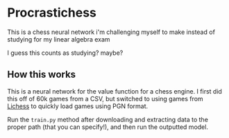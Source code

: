 # Procrastichess

This is a chess neural network i'm challenging myself to make instead of studying for my linear algebra exam

I guess this counts as studying? maybe? 

## How this works

This is a neural network for the value function for a chess engine. I first did this off of 60k games from a CSV, but switched to using games from [Lichess](https://database.lichess.org/) to quickly load games using PGN format. 

Run the `train.py` method after downloading and extracting data to the proper path (that you can specify!), and then run the outputted model. 




